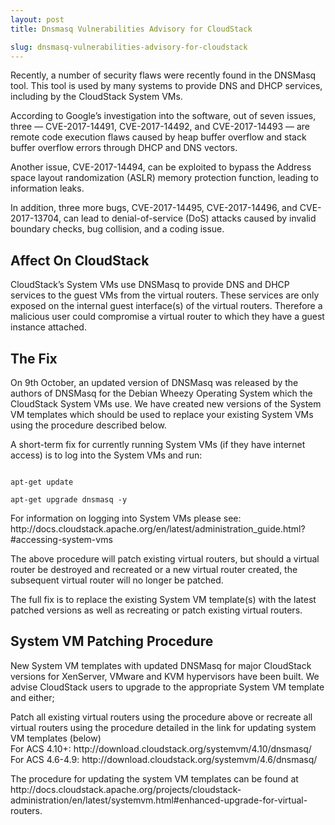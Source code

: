 ```yaml
---
layout: post
title: Dnsmasq Vulnerabilities Advisory for CloudStack

slug: dnsmasq-vulnerabilities-advisory-for-cloudstack
---
```

<p>Recently, a number of security flaws were recently found in the DNSMasq tool. This tool is used by many systems to provide DNS and DHCP services, including by the CloudStack System VMs.</p>

<p>According to Google’s investigation into the software, out of seven issues, three — CVE-2017-14491, CVE-2017-14492, and CVE-2017-14493 — are remote code execution flaws caused by heap buffer overflow and stack buffer overflow errors through DHCP and DNS vectors.</p>

<p>Another issue, CVE-2017-14494, can be exploited to bypass the Address space layout randomization (ASLR) memory protection function, leading to information leaks.</p>

<p>In addition, three more bugs, CVE-2017-14495, CVE-2017-14496, and CVE-2017-13704, can lead to denial-of-service (DoS) attacks caused by invalid boundary checks, bug collision, and a coding issue.</p>

<h2>Affect On CloudStack</h2>

<p>CloudStack’s System VMs use DNSMasq to provide DNS and DHCP services to the guest VMs from the virtual routers.  These services are only exposed on the internal guest interface(s) of the virtual routers. Therefore a malicious user could compromise a virtual router to which they have a guest instance attached.
</p>

<h2>The Fix</h2>
<p>On 9th October, an updated version of DNSMasq was released by the authors of DNSMasq for the Debian Wheezy Operating System which the CloudStack System VMs use.  We have created new versions of the System VM templates which should be used to replace your existing System VMs using the procedure described below.
</p>

<p>A short-term fix for currently running System VMs (if they have internet access) is to log into the System VMs and run:</p>
<code>
apt-get update <br/>
apt-get upgrade dnsmasq -y
</code>

<p>For information on logging into System VMs please see: http://docs.cloudstack.apache.org/en/latest/administration_guide.html?#accessing-system-vms</p>

<p>The above procedure will patch existing virtual routers, but should a virtual router be destroyed and recreated or a new virtual router created, the subsequent virtual router will no longer be patched.</p>

<p>The full fix is to replace the existing System VM template(s) with the latest patched versions as well as recreating or patch existing virtual routers.</p>

<h2>System VM Patching Procedure</h2>

<p>New System VM templates with updated DNSMasq for major CloudStack versions for XenServer, VMware and KVM hypervisors have been built. We advise CloudStack users to upgrade to the appropriate System VM template and either;</p>

<p>Patch all existing virtual routers using the procedure above or recreate all virtual routers using the procedure detailed in the link for updating system VM templates (below)<br/>
For ACS 4.10+: http://download.cloudstack.org/systemvm/4.10/dnsmasq/<br/>
For ACS 4.6-4.9: http://download.cloudstack.org/systemvm/4.6/dnsmasq/
</p>

<p>The procedure for updating the system VM templates can be found at http://docs.cloudstack.apache.org/projects/cloudstack-administration/en/latest/systemvm.html#enhanced-upgrade-for-virtual-routers.</p>
